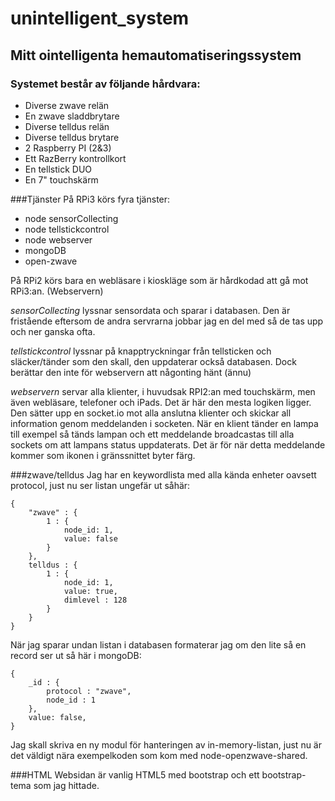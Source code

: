 # unintelligent_system

## Mitt ointelligenta hemautomatiseringssystem

### Systemet består av följande hårdvara:

- Diverse zwave relän
- En zwave sladdbrytare
- Diverse telldus relän
- Diverse telldus brytare
- 2 Raspberry PI (2&3)
- Ett RazBerry kontrollkort
- En tellstick DUO
- En 7" touchskärm

###Tjänster
På RPi3 körs fyra tjänster:

- node sensorCollecting
- node tellstickcontrol
- node webserver
- mongoDB
- open-zwave

På RPi2 körs bara en webläsare i kioskläge som är hårdkodad att gå mot RPi3:an. (Webservern)

_sensorCollecting_ lyssnar sensordata och sparar i databasen. Den är fristående eftersom de andra servrarna jobbar jag en del med så de tas upp och ner ganska ofta.

_tellstickcontrol_ lyssnar på knapptryckningar från tellsticken och släcker/tänder som den skall, den uppdaterar också databasen. Dock berättar den inte för webservern att någonting hänt (ännu)

_webservern_ servar alla klienter, i huvudsak RPI2:an med touchskärm, men även webläsare, telefoner och iPads. Det är här den mesta logiken ligger. Den sätter upp en socket.io mot alla anslutna klienter och skickar all information genom meddelanden i socketen. När en klient tänder en lampa till exempel så tänds lampan och ett meddelande broadcastas till alla sockets om att lampans status uppdaterats. Det är för när detta meddelande kommer som ikonen i gränssnittet byter färg. 

###zwave/telldus
Jag har en keywordlista med alla kända enheter oavsett protocol, just nu ser listan ungefär ut såhär:

	{
		"zwave" : {
			1 : {
				node_id: 1,
				value: false
			}
		},
		telldus : {
			1 : {
				node_id: 1,
				value: true,
				dimlevel : 128
			}
		} 
	}

När jag sparar undan listan i databasen formaterar jag om den lite så en record ser ut så här i mongoDB:

	{
		_id : {
			protocol : "zwave",
			node_id : 1
		},
		value: false,
	}

Jag skall skriva en ny modul för hanteringen av in-memory-listan, just nu är det väldigt nära exempelkoden som kom med node-openzwave-shared.

###HTML
Websidan är vanlig HTML5 med bootstrap och ett bootstrap-tema som jag hittade.


